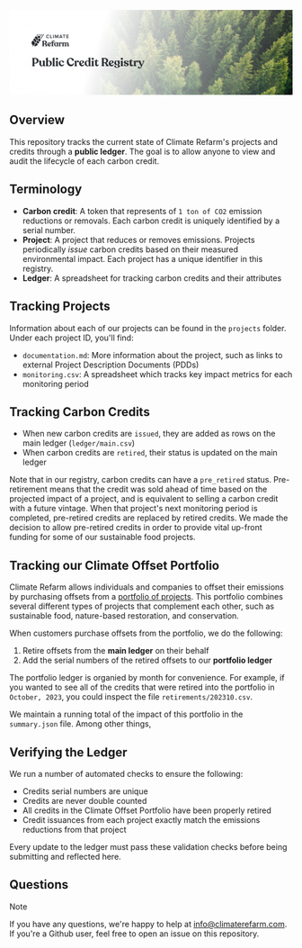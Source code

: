 ![Banner image](/docs/banner.jpg)

## Overview

This repository tracks the current state of Climate Refarm's projects and credits through a **public ledger**. The goal is to allow anyone to view and audit the lifecycle of each carbon credit.

## Terminology
- **Carbon credit**: A token that represents of `1 ton of CO2` emission reductions or removals. Each carbon credit is uniquely identified by a serial number.
- **Project**: A project that reduces or removes emissions. Projects periodically *issue* carbon credits based on their measured environmental impact. Each project has a unique identifier in this registry.
- **Ledger**: A spreadsheet for tracking carbon credits and their attributes

## Tracking Projects

Information about each of our projects can be found in the `projects` folder. Under each project ID, you'll find:
- `documentation.md`: More information about the project, such as links to external Project Description Documents (PDDs)
- `monitoring.csv`: A spreadsheet which tracks key impact metrics for each monitoring period

## Tracking Carbon Credits

- When new carbon credits are `issued`, they are added as rows on the main ledger (`ledger/main.csv`)
- When carbon credits are `retired`, their status is updated on the main ledger

Note that in our registry, carbon credits can have a `pre_retired` status. Pre-retirement means that the credit was sold ahead of time based on the projected impact of a project, and is equivalent to selling a carbon credit with a future vintage. When that project's next monitoring period is completed, pre-retired credits are replaced by retired credits. We made the decision to allow pre-retired credits in order to provide vital up-front funding for some of our sustainable food projects.

## Tracking our Climate Offset Portfolio

Climate Refarm allows individuals and companies to offset their emissions by purchasing offsets from a [portfolio of projects](htt[s://www.climaterefarm.com/our-approach]). This portfolio combines several different types of projects that complement each other, such as sustainable food, nature-based restoration, and conservation.

When customers purchase offsets from the portfolio, we do the following:
1. Retire offsets from the **main ledger** on their behalf
2. Add the serial numbers of the retired offsets to our **portfolio ledger**

The portfolio ledger is organied by month for convenience. For example, if you wanted to see all of the credits that were retired into the portfolio in `October, 2023`, you could inspect the file `retirements/202310.csv`.

We maintain a running total of the impact of this portfolio in the `summary.json` file. Among other things,

## Verifying the Ledger

We run a number of automated checks to ensure the following:
- Credits serial numbers are unique
- Credits are never double counted
- All credits in the Climate Offset Portfolio have been properly retired
- Credit issuances from each project exactly match the emissions reductions from that project

Every update to the ledger must pass these validation checks before being submitting and reflected here.

## Questions

> [!NOTE]
> If you have any questions, we're happy to help at [info@climaterefarm.com](mailto:info@climaterefarm.com). If you're a Github user, feel free to open an issue on this repository.
